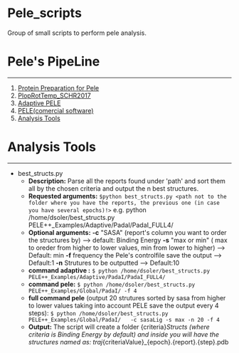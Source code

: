 # Pele_scripts
Group of small scripts to perform pele analysis.

# Pele's PipeLine
-------------------------------
1) [Protein Preparation for Pele](https://github.com/Jelisa/mut-prep4pele)
2) [PlopRotTemp_SCHR2017](https://github.com/miniaoshi/PlopRotTemp_S_2017)
3) [Adaptive PELE](https://github.com/AdaptivePELE/AdaptivePELE)
4) [PELE(comercial software)](https://pele.bsc.es/pele.wt)
5) [Analysis Tools](https://github.com/miniaoshi/Pele_scripts)

# Analysis Tools
-------------------
- best_structs.py
    - **Description:** Parse all the reports found under 'path' and sort them all by the chosen criteria and output the n best structures.
    - **Requested arguments:**
    `$python best_structs.py <path not to the folder where you have the reports, the previous one (in case you have several epochs)!>`
    e.g. python /home/dsoler/best_structs.py PELE++_Examples/Adaptive/PadaI/PadaI_FULL4/
    - **Optional arguments:**
    **-c** "SASA" (report's column you want to order the structures by) --> default: Binding Energy
    **-s** "max or min" ( max to oreder from higher to lower values, min from lower to higher) --> Default: min
    **-f** frequency the Pele's controlfile save the output --> Default:1
    **-n** Strutures to be outputted --> Default:10
    - **command adaptive :**
    `$ python /home/dsoler/best_structs.py PELE++_Examples/Adaptive/PadaI/PadaI_FULL4/`
    - **command pele:**
    `$ python /home/dsoler/best_structs.py PELE++_Examples/Global/PadaI/ -f 4`
    - **full command pele** (output 20 strutures sorted by sasa from higher to lower values taking into account PELE save the output every 4 steps):
    `$ python /home/dsoler/best_structs.py PELE++_Examples/Global/PadaI/   -c sasaLig -s max -n 20 -f 4`
    - **Output:**
The script will create a folder {criteria}_Structs (where criteria is Binding Energy by default) and inside you will have the structures named as: traj_{criteriaValue}_{epoch}.{report}.{step}.pdb